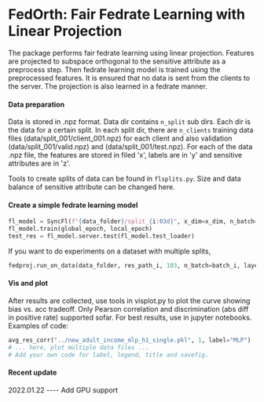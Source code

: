 # FedOrth: Fair Fedrate Learning with Linear Projection

The package performs fair fedrate learning using linear projection. Features are projected to subspace orthogonal to the sensitive attribute as a preprocess step.
Then fedrate learning model is trained using the preprocessed features. It is ensured that no data is sent from the clients to the server. The projection is also learned in a fedrate manner.

#### Data preparation

Data is stored in .npz format. Data dir contains `n_split` sub dirs. Each dir is the data for a certain split. In each split dir, there are `n_clients` training data files (data/split_001/client_001.npz) for each client and also validation (data/split_001/valid.npz) and (data/split_001/test.npz). For each of the data .npz file, the features are stored in filed 'x', labels are in 'y' and sensitive attributes are in 'z'.

Tools to create splits of data can be found in `flsplits.py`. Size and data balance of sensitive attribute can be changed here. 

#### Create a simple fedrate learning model

```python
fl_model = SyncFl(f"{data_folder}/split_{i:03d}", x_dim=x_dim, n_batch=n_batch, layers=layers, alpha_proj=alpha_proj, decay=decay, mp=False)
fl_model.train(global_epoch, local_epoch)
test_res = fl_model.server.test(fl_model.test_loader)
```

If you want to do experiments on a dataset with multiple splits,

```python
fedproj.run_on_data(data_folder, res_path_i, 103, n_batch=batch_i, layers=layers_i, n_alpha=2, global_epoch=global_epoch_i, local_epoch=local_epoch_i, decay=decay_i)
```

#### Vis and plot

After results are collected, use tools in visplot.py to plot the curve showing bias vs. acc tradeoff. Only Pearson correlation and discrimination (abs diff in positive rate) supported sofar. For best results, use in jupyter notebooks. Examples of code:

```python
avg_res_corr("../new_adult_income_mlp_h1_single.pkl", 1, label="MLP")
# ... here, plot multiple data files ...
# Add your own code for label, legend, title and savefig.
```


#### Recent update

2022.01.22 ---- Add GPU support